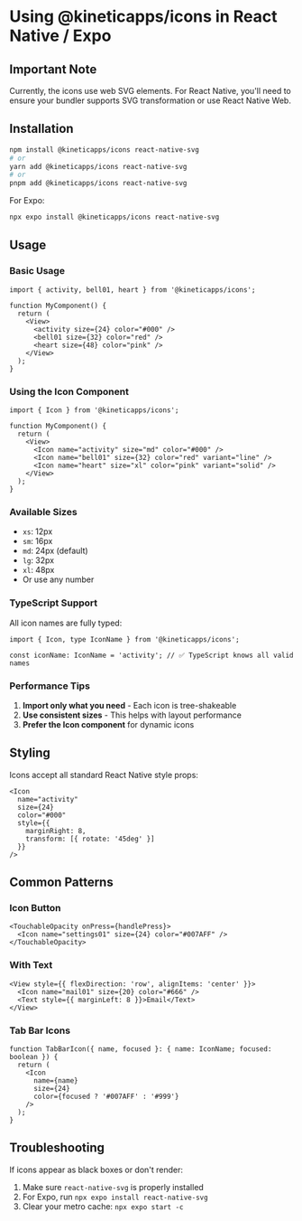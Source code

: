 # Using @kineticapps/icons in React Native / Expo

## Important Note

Currently, the icons use web SVG elements. For React Native, you'll need to ensure your bundler supports SVG transformation or use React Native Web.

## Installation

```bash
npm install @kineticapps/icons react-native-svg
# or
yarn add @kineticapps/icons react-native-svg
# or
pnpm add @kineticapps/icons react-native-svg
```

For Expo:
```bash
npx expo install @kineticapps/icons react-native-svg
```

## Usage

### Basic Usage

```tsx
import { activity, bell01, heart } from '@kineticapps/icons';

function MyComponent() {
  return (
    <View>
      <activity size={24} color="#000" />
      <bell01 size={32} color="red" />
      <heart size={48} color="pink" />
    </View>
  );
}
```

### Using the Icon Component

```tsx
import { Icon } from '@kineticapps/icons';

function MyComponent() {
  return (
    <View>
      <Icon name="activity" size="md" color="#000" />
      <Icon name="bell01" size={32} color="red" variant="line" />
      <Icon name="heart" size="xl" color="pink" variant="solid" />
    </View>
  );
}
```

### Available Sizes

- `xs`: 12px
- `sm`: 16px
- `md`: 24px (default)
- `lg`: 32px
- `xl`: 48px
- Or use any number

### TypeScript Support

All icon names are fully typed:

```tsx
import { Icon, type IconName } from '@kineticapps/icons';

const iconName: IconName = 'activity'; // ✅ TypeScript knows all valid names
```

### Performance Tips

1. **Import only what you need** - Each icon is tree-shakeable
2. **Use consistent sizes** - This helps with layout performance
3. **Prefer the Icon component** for dynamic icons

## Styling

Icons accept all standard React Native style props:

```tsx
<Icon 
  name="activity" 
  size={24} 
  color="#000"
  style={{ 
    marginRight: 8,
    transform: [{ rotate: '45deg' }]
  }} 
/>
```

## Common Patterns

### Icon Button
```tsx
<TouchableOpacity onPress={handlePress}>
  <Icon name="settings01" size={24} color="#007AFF" />
</TouchableOpacity>
```

### With Text
```tsx
<View style={{ flexDirection: 'row', alignItems: 'center' }}>
  <Icon name="mail01" size={20} color="#666" />
  <Text style={{ marginLeft: 8 }}>Email</Text>
</View>
```

### Tab Bar Icons
```tsx
function TabBarIcon({ name, focused }: { name: IconName; focused: boolean }) {
  return (
    <Icon 
      name={name} 
      size={24} 
      color={focused ? '#007AFF' : '#999'} 
    />
  );
}
```

## Troubleshooting

If icons appear as black boxes or don't render:
1. Make sure `react-native-svg` is properly installed
2. For Expo, run `npx expo install react-native-svg`
3. Clear your metro cache: `npx expo start -c`